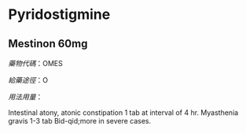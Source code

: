 # Pyridostigmine

## Mestinon 60mg

*藥物代碼*：OMES

*給藥途徑*：O

*用法用量*：

Intestinal atony, atonic constipation 1 tab at interval of 4 hr. 
Myasthenia gravis 1-3 tab Bid-qid;more in severe cases.

